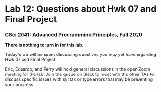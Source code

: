 # Lab 12: Questions about Hwk 07 and Final Project

### CSci 2041: Advanced Programming Principles, Fall 2020

**There is nothing to turn in for this lab.**

Today's lab will be spent discussing questions you may yet have
regarding Hwk 07 and Final Project.

Eric, Eduardo, and Perry will hold general discussions in the open
Zoom meeting for the lab. Join the queue on Slack to meet with the other TAs
to discuss specific issues with syntax or type errors that may be preventing
your progress.
